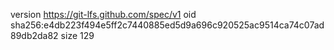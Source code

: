 version https://git-lfs.github.com/spec/v1
oid sha256:e4db223f494e5ff2c7440885ed5d9a696c920525ac9514ca74c07ad89db2da82
size 129
